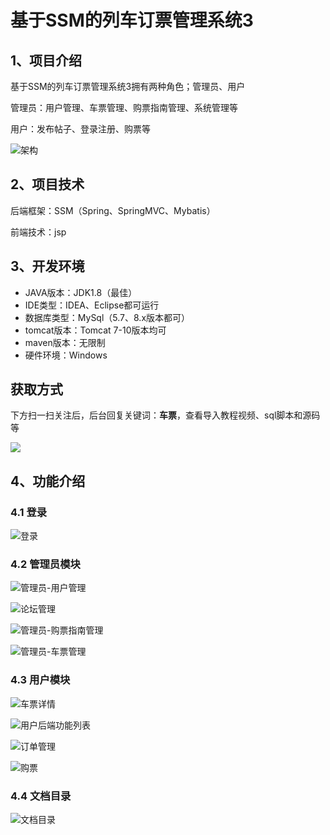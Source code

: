 # 基于SSM的列车订票管理系统3



## 1、项目介绍

基于SSM的列车订票管理系统3拥有两种角色；管理员、用户

管理员：用户管理、车票管理、购票指南管理、系统管理等

用户：发布帖子、登录注册、购票等

![架构](https://www.codeshop.fun/Typora-Images/202402162158482.jpg)

## 2、项目技术

后端框架：SSM（Spring、SpringMVC、Mybatis）

前端技术：jsp

## 3、开发环境

- JAVA版本：JDK1.8（最佳）
- IDE类型：IDEA、Eclipse都可运行
- 数据库类型：MySql（5.7、8.x版本都可） 
- tomcat版本：Tomcat 7-10版本均可
- maven版本：无限制
- 硬件环境：Windows
## 获取方式

下方扫一扫关注后，后台回复关键词：**车票**，查看导入教程视频、sql脚本和源码等

 ![](https://www.codeshop.fun/Typora-Images/202205281253739.png)


## 4、功能介绍

### 4.1 登录

![登录](https://www.codeshop.fun/Typora-Images/202402162159204.jpg)

### 4.2 管理员模块

![管理员-用户管理](https://www.codeshop.fun/Typora-Images/202402162159512.jpg)

![论坛管理](https://www.codeshop.fun/Typora-Images/202402162159565.jpg)

![管理员-购票指南管理](https://www.codeshop.fun/Typora-Images/202402162159536.jpg)

![管理员-车票管理](https://www.codeshop.fun/Typora-Images/202402162159581.jpg)

### 4.3 用户模块

![车票详情](https://www.codeshop.fun/Typora-Images/202402162159122.jpg)

![用户后端功能列表](https://www.codeshop.fun/Typora-Images/202402162159150.jpg)

![订单管理](https://www.codeshop.fun/Typora-Images/202402162159143.jpg)

![购票](https://www.codeshop.fun/Typora-Images/202402162159176.jpg)

### 4.4 文档目录

![文档目录](https://www.codeshop.fun/Typora-Images/202402162159665.jpg)






